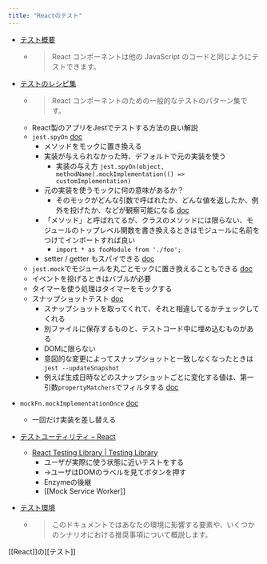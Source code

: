 ```yaml
---
title: "Reactのテスト"
---
```


- [テスト概要](https://ja.reactjs.org/docs/testing.html)
    - > React コンポーネントは他の JavaScript のコードと同じようにテストできます。
- [テストのレシピ集](https://ja.reactjs.org/docs/testing.html)
    - > React コンポーネントのための一般的なテストのパターン集です。
    - React製のアプリをJestでテストする方法の良い解説
    - `jest.spyOn` [doc](https://jestjs.io/docs/ja/jest-object#jestspyonobject-methodname)
        - メソッドをモックに置き換える
        - 実装が与えられなかった時、デフォルトで元の実装を使う
            - 実装の与え方 `jest.spyOn(object, methodName).mockImplementation(() => customImplementation)`
        - 元の実装を使うモックに何の意味があるか？
            - そのモックがどんな引数で呼ばれたか、どんな値を返したか、例外を投げたか、などが観察可能になる [doc](https://jestjs.io/docs/ja/mock-function-api)
        - 「メソッド」と呼ばれてるが、クラスのメソッドには限らない、モジュールのトップレベル関数を書き換えるときはモジュールに名前をつけてインポートすれば良い
            - `import * as fooModule from './foo';`
        - setter / getter もスパイできる [doc](https://jestjs.io/docs/ja/jest-object#jestspyonobject-methodname-accesstype)
    - `jest.mock`でモジュールを丸ごとモックに置き換えることもできる [doc](https://jestjs.io/docs/ja/jest-object#jestmockmodulename-factory-options)
    - イベントを投げるときはバブルが必要
    - タイマーを使う処理はタイマーをモックする
    - スナップショットテスト [doc](https://jestjs.io/docs/ja/snapshot-testing)
        - スナップショットを取ってくれて、それと相違してるかチェックしてくれる
        - 別ファイルに保存するものと、テストコード中に埋め込むものがある
        - DOMに限らない
        - 意図的な変更によってスナップショットと一致しなくなったときは`jest --updateSnapshot`
        - 例えば生成日時などのスナップショットごとに変化する値は、第一引数`propertyMatchers`でフィルタする [doc](https://jestjs.io/docs/ja/snapshot-testing#property-matchers)

- `mockFn.mockImplementationOnce` [doc](https://jestjs.io/docs/ja/mock-function-api#mockfnmockimplementationoncefn)
    - 一回だけ実装を差し替える

- [テストユーティリティ – React](https://ja.reactjs.org/docs/test-utils.html)
    - [React Testing Library | Testing Library](https://testing-library.com/docs/react-testing-library/intro/)
        - ユーザが実際に使う状態に近いテストをする
        - →ユーザはDOMのラベルを見てボタンを押す
        - Enzymeの後継
        - [[Mock Service Worker]]


- [テスト環境](https://ja.reactjs.org/docs/testing-environments.html)
    - > このドキュメントではあなたの環境に影響する要素や、いくつかのシナリオにおける推奨事項について概説します。



[[React]]の[[テスト]]
